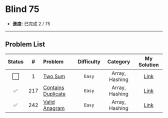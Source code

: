 # Blind 75 

- **進度:** 已完成 2 / 75

---

## Problem List

| Status | # | Problem | Difficulty | Category | My Solution |
|:---:|:---:|:---|:---:|:---:|:---:|
| ⬜️ | 1 | [Two Sum](https://leetcode.com/problems/two-sum/) | `Easy` | Array, Hashing | [Link](./../problems/0001-two-sum/) |
| ✅ | 217 | [Contains Duplicate](https://leetcode.com/problems/contains-duplicate/) | `Easy` | Array, Hashing | [Link](./../problems/0217-contains-duplicate/) |
| ✅ | 242 | [Valid Anagram](https://leetcode.com/problems/valid-anagram/) | `Easy` | Array, Hashing | [Link](./../problems/0242-valid-anagram/) |